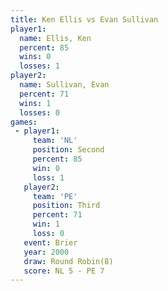 ```yaml
---
title: Ken Ellis vs Evan Sullivan
player1:              
  name: Ellis, Ken    
  percent: 85         
  wins: 0             
  losses: 1           
player2:              
  name: Sullivan, Evan
  percent: 71         
  wins: 1             
  losses: 0           
games:
 - player1:          
     team: 'NL'      
     position: Second
     percent: 85     
     win: 0          
     loss: 1         
   player2:         
     team: 'PE'     
     position: Third
     percent: 71    
     win: 1         
     loss: 0        
   event: Brier        
   year: 2000          
   draw: Round Robin(8)
   score: NL 5 - PE 7  
---
```

